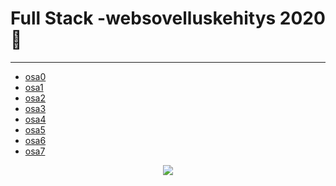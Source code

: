 # Full Stack -websovelluskehitys 2020 :space_invader:
***

- [osa0](https://github.com/kriskrok/fullstack2020/tree/master/week0)
- [osa1](https://github.com/kriskrok/fullstack2020/tree/master/week1)
- [osa2](https://github.com/kriskrok/fullstack2020/tree/master/week2)
- [osa3](https://github.com/kriskrok/fullstack2020week3)
- [osa4](https://github.com/kriskrok/fullstack2020/tree/master/week4)
- [osa5](https://github.com/kriskrok/fullstack2020/tree/master/week5)
- [osa6](https://github.com/kriskrok/fullstack2020/tree/master/week6)
- [osa7](https://github.com/kriskrok/fullstack2020/tree/master/week7)

<p align="center">
  <img src="https://teeshirtpalace-production.s3.amazonaws.com/spree/images/LLM696-BLACK-HPOST/large/LLM696-BLACK-HPOST.jpg">
</p>

